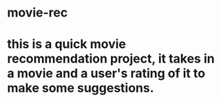 # movie-rec
# this is a quick movie recommendation project, it takes in a movie and a user's rating of it to make some suggestions.
